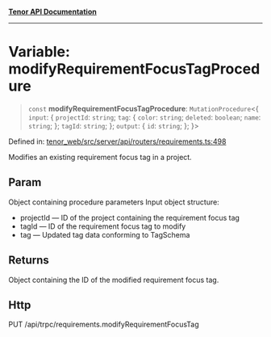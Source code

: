 [**Tenor API Documentation**](../../README.md)

***

# Variable: modifyRequirementFocusTagProcedure

> `const` **modifyRequirementFocusTagProcedure**: `MutationProcedure`\<\{ `input`: \{ `projectId`: `string`; `tag`: \{ `color`: `string`; `deleted`: `boolean`; `name`: `string`; \}; `tagId`: `string`; \}; `output`: \{ `id`: `string`; \}; \}\>

Defined in: [tenor\_web/src/server/api/routers/requirements.ts:498](https://github.com/Apantli/Tenor/blob/b33873959b5093fc3e3d66ac4f230a78a6395bbd/tenor_web/src/server/api/routers/requirements.ts#L498)

Modifies an existing requirement focus tag in a project.

## Param

Object containing procedure parameters
Input object structure:
- projectId — ID of the project containing the requirement focus tag
- tagId — ID of the requirement focus tag to modify
- tag — Updated tag data conforming to TagSchema

## Returns

Object containing the ID of the modified requirement focus tag.

## Http

PUT /api/trpc/requirements.modifyRequirementFocusTag
